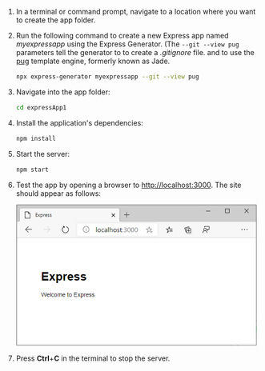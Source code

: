 1. In a terminal or command prompt, navigate to a location where you want to create the app folder.

1. Run the following command to create a new Express app named *myexpressapp* using the Express Generator. (The `--git --view pug` parameters tell the generator to to create a *.gitignore* file. and to use the [pug](https://pugjs.org/api/getting-started.html) template engine, formerly known as Jade.

    ```bash
    npx express-generator myexpressapp --git --view pug
    ```

1. Navigate into the app folder:

    ```bash
    cd expressApp1
    ```

1. Install the application's dependencies:

    ```bash
    npm install
    ```

1. Start the server:

    ```bash
    npm start
    ```

1. Test the app by opening a browser to [http://localhost:3000](http://localhost:3000). The site should appear as follows:

    ![Running Express Application](../media/deploy-azure/express.png)

1. Press **Ctrl**+**C** in the terminal to stop the server.
